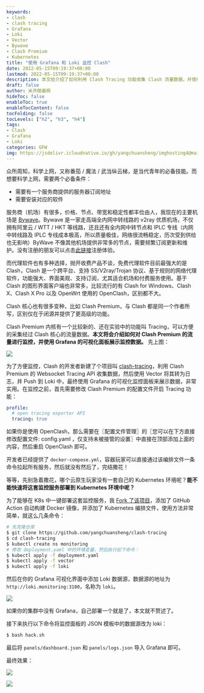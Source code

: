 ```yaml
---
keywords:
- clash
- clash tracing
- Grafana
- Loki
- Vector
- Bywave
- Clash Premium
- Kubernetes
title: "使用 Grafana 和 Loki 监控 Clash"
date: 2022-05-15T09:19:37+08:00
lastmod: 2022-05-15T09:19:37+08:00
description: 本文给介绍了如何利用 Clash Tracing 功能收集 Clash 流量数据，并使用 Vector 将其转为日志推送给 Loki，并使用 Grafana 的可视化监控面板来展示数据。
draft: false
author: 米开朗基杨
hideToc: false
enableToc: true
enableTocContent: false
tocFolding: false
tocLevels: ["h2", "h3", "h4"]
tags:
- Clash
- Grafana
- Loki
categories: GFW
img: https://jsdelivr.icloudnative.io/gh/yangchuansheng/imghosting4@main/uPic/2022-05-15-11-10-nOYkzx.png
---
```


众所周知，科学上网，又称番茄 / 魔法 / 武当纵云梯，是当代青年的必备技能。而想要科学上网，需要两个必备条件：

+ 需要有一个服务商提供的服务器订阅地址
+ 需要安装对应的软件

服务商（机场）有很多，价格、节点、带宽和稳定性都丰俭由人，我现在的主要机场是 [Bywave](https://console.bywa.art/aff.php?aff=9386)。Bywave 是一家走高端全内网中转线路的 v2ray 优质机场，不仅拥有阿里云 / WTT / HKT 等线路，还且还有全内网中转节点和 IPLC 专线（内网中转线路及 IPLC 专线成本极高，所以质量极佳，网络很流畅稳定，历次受到供给也无影响）ByWave 不像其他机场提供非常多的节点，需要频繁订阅更新和维护。没有注册的朋友可以点击[此链接](https://console.bywa.art/aff.php?aff=9386)注册体验。

而代理软件也有多种选择，抛开收费产品不谈，免费代理软件目前最强大的是 Clash，Clash 是一个跨平台、支持 SS/V2ray/Trojan 协议、基于规则的网络代理软件，功能强大、界面美观、支持订阅，尤其适合机场和付费服务使用。基于 Clash 的图形界面客户端也非常多，比较流行的有 Clash for Windows、Clash X、Clash X Pro 以及 OpenWrt 使用的 OpenClash，区别都不大。

Clash 核心也有很多变种，比如 Clash Premium，与 Clash 都是同一个作者所写，区别仅在于闭源并提供了更高级的功能。

Clash Premium 内核有一个比较新的、还在实验中的功能叫 Tracing，可以方便的采集经过 Clash 核心的流量数据。**本文将会介绍如何对 Clash Premium 的流量进行监控，并使用 Grafana 的可视化面板展示监控数据。** 先上图：

![](https://jsdelivr.icloudnative.io/gh/yangchuansheng/imghosting4@main/uPic/2022-05-14-21-22-08VGjd.jpeg)

为了方便监控，Clash 的开发者新建了个项目叫 [clash-tracing](https://github.com/Dreamacro/clash-tracing)，利用 Clash Premium 的 Websocket Tracing API 收集数据，然后使用 Vector 将其转为日志，并 Push 到 Loki 中，最终使用 Grafana 的可视化监控面板来展示数据，非常实用。在监控之前，首先需要修改 Clash Premium 的配置文件开启 Tracing 功能：

```yaml
profile:
  # open tracing exporter API
  tracing: true
```

如果你是使用 OpenClash，那么需要在〖配置文件管理〗的〖您可以在下方直接修改配置文件: config.yaml ，仅支持未被接管的设置〗中直接在顶部添加上面的内容，然后重启 OpenClash 即可。

开发者已经提供了 `docker-compose.yml`，容器玩家可以直接通过该编排文件一条命令拉起所有服务，然后就没有然后了，完结撒花！

等等，先别急着撒花，哪个云原生玩家没有一套自己的 Kubernetes 环境呢？**能不能快速将这套监控服务部署到 Kubernetes 环境中呢？**

为了能够在 K8s 中一键部署这套监控服务，我 [Fork 了该项目](https://github.com/yangchuansheng/clash-tracing)，添加了 GitHub Action 自动构建 Docker 镜像，并添加了 Kubernetes 编排文件，使用方法非常简单，就这么几条命令：

```bash
# 先克隆仓库
$ git clone https://github.com/yangchuansheng/clash-tracing
$ cd clash-tracing
$ kubectl create ns monitoring
# 修改 deployment.yaml 中的环境变量，然后执行如下命令：
$ kubectl apply -f deployment.yaml
$ kubectl apply -f vector
$ kubectl apply -f loki
```

然后在你的 Grafana 可视化界面中添加 Loki 数据源，数据源的地址为 `http://loki.monitoring:3100`，名称为 `loki`。

![](https://jsdelivr.icloudnative.io/gh/yangchuansheng/imghosting4@main/uPic/2022-05-14-21-45-5sF7Mm.png)

如果你的集群中没有 Grafana，自己部署一个就是了，本文就不赘述了。

接下来执行以下命令将监控面板的 JSON 模板中的数据源改为 loki：

```bash
$ bash hack.sh
```

最后将 `panels/dashboard.json` 和 `panels/logs.json` 导入 Grafana 即可。

最终效果：

![](https://jsdelivr.icloudnative.io/gh/yangchuansheng/imghosting4@main/uPic/2022-05-14-21-52-PSUG7g.jpeg)

![](https://jsdelivr.icloudnative.io/gh/yangchuansheng/imghosting4@main/uPic/2022-05-14-21-22-08VGjd.jpeg)
